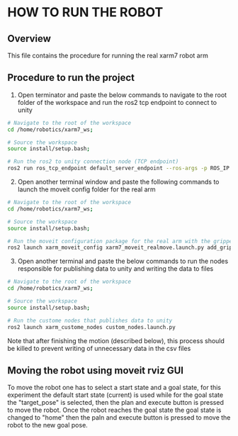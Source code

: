 # HOW TO RUN THE ROBOT


## Overview

This file contains the procedure for running the real xarm7 robot arm


## Procedure to run the project
1. Open terminator and paste the below commands to navigate to the root folder of the workspace and run the ros2 tcp endpoint to connect to unity
```bash
# Navigate to the root of the workspace 
cd /home/robotics/xarm7_ws;

# Source the workspace
source install/setup.bash;

# Run the ros2 to unity connection node (TCP endpoint)
ros2 run ros_tcp_endpoint default_server_endpoint --ros-args -p ROS_IP:=192.168.1.119
```

2. Open another terminal window and paste the following commands to launch the moveit config folder for the real arm
```bash
# Navigate to the root of the workspace 
cd /home/robotics/xarm7_ws;

# Source the workspace
source install/setup.bash;

# Run the moveit configuration package for the real arm with the gripper attached
ros2 launch xarm_moveit_config xarm7_moveit_realmove.launch.py add_gripper:=true robot_ip:=192.168.1.225
```

3. Open another terminal and paste the below commands to run the nodes responsible for publishing data to unity and writing the data to files
```bash
# Navigate to the root of the workspace 
cd /home/robotics/xarm7_ws;

# Source the workspace
source install/setup.bash;

# Run the custome nodes that publishes data to unity
ros2 launch xarm_custome_nodes custom_nodes.launch.py
```
Note that after finishing the motion (described below), this process should be killed to prevent writing of unnecessary data in the csv files

## Moving the robot using moveit rviz GUI
To move the robot one has to select a start state and a goal state, for this experiment the default start state (current)
is used while for the goal state the "target_pose" is selected, then the plan and execute button is pressed to move the robot.
Once the robot reaches the goal state the goal state is changed to "home" then the paln and execute button is pressed to move the robot to the new goal pose.